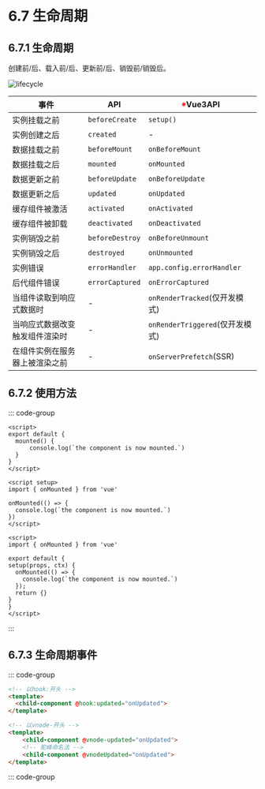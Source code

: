 # 6.7 生命周期
## 6.7.1 生命周期
创建前/后、载入前/后、更新前/后、销毁前/销毁后。

![lifecycle](/lifecycle.png)

| 事件 |  API | <span style="color: red">*</span>Vue3API | 
| -------- | -------- | -------- |
| 实例挂载之前 | `beforeCreate` | `setup()` |
| 实例创建之后 | `created` | - |
| 数据挂载之前 | `beforeMount` | `onBeforeMount` |
| 数据挂载之后 | `mounted` | `onMounted` |
| 数据更新之前 | `beforeUpdate` | `onBeforeUpdate` |
| 数据更新之后 |  `updated` | `onUpdated` |
| 缓存组件被激活 | `activated` | `onActivated` |
| 缓存组件被卸载 |  `deactivated` | `onDeactivated` |
| 实例销毁之前 |  `beforeDestroy` | `onBeforeUnmount` |
| 实例销毁之后 | `destroyed` | `onUnmounted` |
| 实例错误 | `errorHandler` | `app.config.errorHandler` |
| 后代组件错误 | `errorCaptured` | `onErrorCaptured` |
| 当组件读取到响应式数据时 | - | `onRenderTracked`(仅开发模式) |
| 当响应式数据改变触发组件渲染时 | - | `onRenderTriggered`(仅开发模式) |
| 在组件实例在服务器上被渲染之前 | - | `onServerPrefetch`(SSR) |

## 6.7.2 使用方法

::: code-group

```vue [Vue2]
<script>
export default {
  mounted() {
      console.log(`the component is now mounted.`)
  }
}
</script>
```

```vue [Vue3 setup]
<script setup>
import { onMounted } from 'vue'

onMounted(() => {
  console.log(`the component is now mounted.`)
})
</script>
```

```vue [Vue3 setup()]
<script>
import { onMounted } from 'vue'

export default {
setup(props, ctx) {
  onMounted(() => {
    console.log(`the component is now mounted.`)
  });
  return {}
}
}
</script>
```
:::

## 6.7.3 生命周期事件
::: code-group

```html [Vue2]
<!-- 以hook:开头 -->
<template>
  <child-component @hook:updated="onUpdated">
</template>
```

```html [Vue3]
<!-- 以vnode-开头 -->
<template>
    <child-component @vnode-updated="onUpdated">
    <!-- 驼峰命名法 -->
    <child-component @vnodeUpdated="onUpdated">
</template>
```
::: code-group